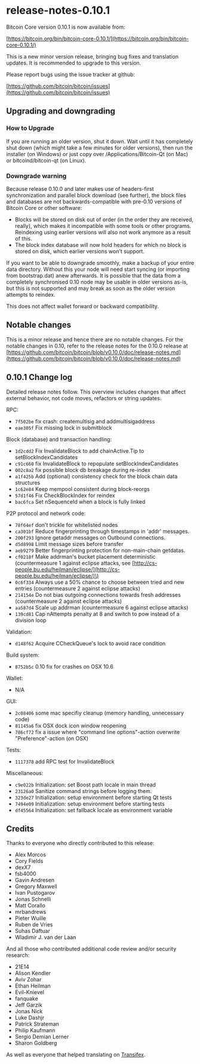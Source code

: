 # release-notes-0.10.1

Bitcoin Core version 0.10.1 is now available from:

[https://bitcoin.org/bin/bitcoin-core-0.10.1/](https://bitcoin.org/bin/bitcoin-core-0.10.1/)

This is a new minor version release, bringing bug fixes and translation updates. It is recommended to upgrade to this version.

Please report bugs using the issue tracker at github:

[https://github.com/bitcoin/bitcoin/issues](https://github.com/bitcoin/bitcoin/issues)

## Upgrading and downgrading

### How to Upgrade

If you are running an older version, shut it down. Wait until it has completely shut down \(which might take a few minutes for older versions\), then run the installer \(on Windows\) or just copy over /Applications/Bitcoin-Qt \(on Mac\) or bitcoind/bitcoin-qt \(on Linux\).

### Downgrade warning

Because release 0.10.0 and later makes use of headers-first synchronization and parallel block download \(see further\), the block files and databases are not backwards-compatible with pre-0.10 versions of Bitcoin Core or other software:

* Blocks will be stored on disk out of order \(in the order they are received, really\), which makes it incompatible with some tools or other programs. Reindexing using earlier versions will also not work anymore as a result of this.
* The block index database will now hold headers for which no block is stored on disk, which earlier versions won't support.

If you want to be able to downgrade smoothly, make a backup of your entire data directory. Without this your node will need start syncing \(or importing from bootstrap.dat\) anew afterwards. It is possible that the data from a completely synchronised 0.10 node may be usable in older versions as-is, but this is not supported and may break as soon as the older version attempts to reindex.

This does not affect wallet forward or backward compatibility.

## Notable changes

This is a minor release and hence there are no notable changes. For the notable changes in 0.10, refer to the release notes for the 0.10.0 release at [https://github.com/bitcoin/bitcoin/blob/v0.10.0/doc/release-notes.md](https://github.com/bitcoin/bitcoin/blob/v0.10.0/doc/release-notes.md)

## 0.10.1 Change log

Detailed release notes follow. This overview includes changes that affect external behavior, not code moves, refactors or string updates.

RPC:

* `7f502be` fix crash: createmultisig and addmultisigaddress
* `eae305f` Fix missing lock in submitblock

Block \(database\) and transaction handling:

* `1d2cdd2` Fix InvalidateBlock to add chainActive.Tip to setBlockIndexCandidates
* `c91c660` fix InvalidateBlock to repopulate setBlockIndexCandidates
* `002c8a2` fix possible block db breakage during re-index
* `a1f425b` Add \(optional\) consistency check for the block chain data structures
* `1c62e84` Keep mempool consistent during block-reorgs
* `57d1f46` Fix CheckBlockIndex for reindex
* `bac6fca` Set nSequenceId when a block is fully linked

P2P protocol and network code:

* `78f64ef` don't trickle for whitelisted nodes
* `ca301bf` Reduce fingerprinting through timestamps in 'addr' messages.
* `200f293` Ignore getaddr messages on Outbound connections.
* `d5d8998` Limit message sizes before transfer
* `aeb9279` Better fingerprinting protection for non-main-chain getdatas.
* `cf0218f` Make addrman's bucket placement deterministic \(countermeasure 1 against eclipse attacks, see [http://cs-people.bu.edu/heilman/eclipse/](http://cs-people.bu.edu/heilman/eclipse/)\)
* `0c6f334` Always use a 50% chance to choose between tried and new entries \(countermeasure 2 against eclipse attacks\)
* `214154e` Do not bias outgoing connections towards fresh addresses \(countermeasure 2 against eclipse attacks\)
* `aa587d4` Scale up addrman \(countermeasure 6 against eclipse attacks\)
* `139cd81` Cap nAttempts penalty at 8 and switch to pow instead of a division loop

Validation:

* `d148f62` Acquire CCheckQueue's lock to avoid race condition

Build system:

* `8752b5c` 0.10 fix for crashes on OSX 10.6

Wallet:

* N/A

GUI:

* `2c08406` some mac specifiy cleanup \(memory handling, unnecessary code\)
* `81145a6` fix OSX dock icon window reopening
* `786cf72` fix a issue where "command line options"-action overwrite "Preference"-action \(on OSX\)

Tests:

* `1117378` add RPC test for InvalidateBlock

Miscellaneous:

* `c9e022b` Initialization: set Boost path locale in main thread
* `23126a0` Sanitize command strings before logging them.
* `323de27` Initialization: setup environment before starting Qt tests
* `7494e09` Initialization: setup environment before starting tests
* `df45564` Initialization: set fallback locale as environment variable

## Credits

Thanks to everyone who directly contributed to this release:

* Alex Morcos
* Cory Fields
* dexX7
* fsb4000
* Gavin Andresen
* Gregory Maxwell
* Ivan Pustogarov
* Jonas Schnelli
* Matt Corallo
* mrbandrews
* Pieter Wuille
* Ruben de Vries
* Suhas Daftuar
* Wladimir J. van der Laan

And all those who contributed additional code review and/or security research:

* 21E14
* Alison Kendler
* Aviv Zohar
* Ethan Heilman
* Evil-Knievel
* fanquake
* Jeff Garzik
* Jonas Nick
* Luke Dashjr
* Patrick Strateman
* Philip Kaufmann
* Sergio Demian Lerner
* Sharon Goldberg

As well as everyone that helped translating on [Transifex](https://www.transifex.com/projects/p/bitcoin/).

